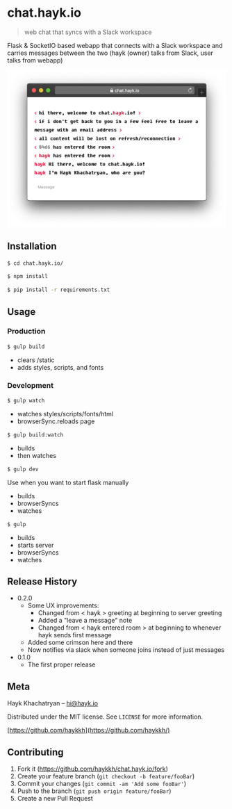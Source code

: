# chat.hayk.io

> web chat that syncs with a Slack workspace

Flask & SocketIO based webapp that connects with a Slack workspace and carries messages between the two
(hayk (owner) talks from Slack, user talks from webapp)

![](header.png)

## Installation

```sh
$ cd chat.hayk.io/
```

```sh
$ npm install
```

```sh
$ pip install -r requirements.txt
```

## Usage

### Production

```sh
$ gulp build
```

-   clears /static
-   adds styles, scripts, and fonts

### Development

```sh
$ gulp watch
```

-   watches styles/scripts/fonts/html 
-   browserSync.reloads page

```sh
$ gulp build:watch
```

-   builds
-   then watches

```sh
$ gulp dev
```

Use when you want to start flask manually

-   builds
-   browserSyncs 
-   watches

```sh
$ gulp
```

-   builds
-   starts server
-   browserSyncs
-   watches 

## Release History

-   0.2.0
    -   Some UX improvements:
        -   Changed from &lt; hayk > greeting at beginning to server greeting
        -   Added a "leave a message" note
        -   Changed from &lt; hayk entered room > at beginning to whenever hayk sends first message
    -   Added some crimson here and there
    -   Now notifies via slack when someone joins instead of just messages
-   0.1.0
    -   The first proper release

## Meta

Hayk Khachatryan – hi@hayk.io

Distributed under the MIT license. See `LICENSE` for more information.

[https://github.com/haykkh](https://github.com/haykkh/)

## Contributing

1.  Fork it (<https://github.com/haykkh/chat.hayk.io/fork>)
2.  Create your feature branch (`git checkout -b feature/fooBar`)
3.  Commit your changes (`git commit -am 'Add some fooBar'`)
4.  Push to the branch (`git push origin feature/fooBar`)
5.  Create a new Pull Request